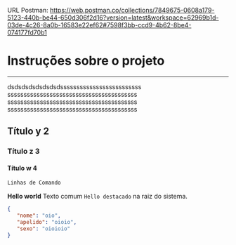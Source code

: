 URL Postman:
https://web.postman.co/collections/7849675-0608a179-5123-440b-be44-650d306f2d16?version=latest&workspace=62969b1d-03de-4c26-8a0b-16583e22ef62#7598f3bb-ccd9-4b62-8be4-074177fd70b1


# Instruções sobre o projeto
----------------------------

dsdsdsdsdsdsdsdsssssssssssssssssssssssss
ssssssssssssssssssssssssssssssssssssssss
ssssssssssssssssssssssssssssssssssssssss
ssssssssssssssssssssssssssssssssssssssss


## Título y 2
### Título z 3
#### Título w 4


```bash
Linhas de Comando
```

__Hello world__
Texto comum
`Hello destacado` na raiz do sistema.


```json
{
   "nome": "oio",
   "apelido": "oioio",
   "sexo": "oioioio"
}
```


